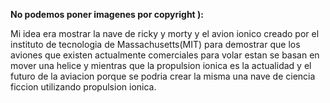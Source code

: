 **No podemos poner imagenes por copyright ):**

Mi idea era mostrar la nave de ricky y morty y el avion ionico creado por el instituto de tecnologia de Massachusetts(MIT) para demostrar que los aviones que existen actualmente comerciales para volar estan se basan en mover una helice y mientras que la propulsion ionica es la actualidad y el futuro de la aviacion porque se podria crear la misma una nave de ciencia ficcion utilizando propulsion ionica.
